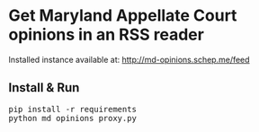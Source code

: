 # Get Maryland Appellate Court opinions in an RSS reader
Installed instance available at: http://md-opinions.schep.me/feed

## Install & Run
<pre>
pip install -r requirements
python md_opinions_proxy.py
</pre>
